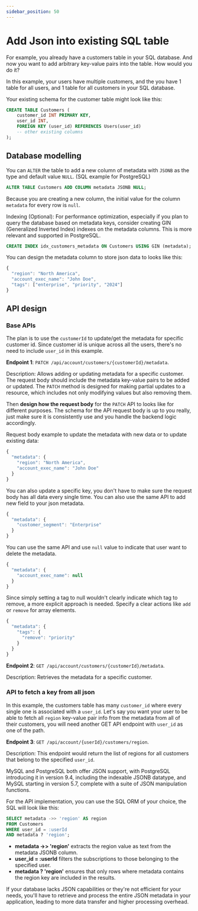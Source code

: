 ```yaml
---
sidebar_position: 50
---
```


# Add Json into existing SQL table

For example, you already have a customers table in your SQL database. And now you want to add arbitrary key-value pairs into the table. How would you do it?

In this example, your users have multiple customers, and the you have 1 table for all users, and 1 table for all customers in your SQL database.

Your existing schema for the customer table might look like this:

```sql
CREATE TABLE Customers (
    customer_id INT PRIMARY KEY,
    user_id INT,
    FOREIGN KEY (user_id) REFERENCES Users(user_id)
    -- other existing columns
);
```

## Database modelling

You can `ALTER` the table to add a new column of metadata with `JSONB` as the type and default value `NULL`. (SQL example for PostgreSQL)

```SQL
ALTER TABLE Customers ADD COLUMN metadata JSONB NULL;
```

Because you are creating a new column, the initial value for the column `metadata` for every row is `null`.

Indexing (Optional): For performance optimization, especially if you plan to query the database based on metadata keys, consider creating GIN (Generalized Inverted Index) indexes on the metadata columns. This is more relevant and supported in PostgreSQL.

```sql
CREATE INDEX idx_customers_metadata ON Customers USING GIN (metadata);
```

You can design the metadata column to store json data to looks like this:

```js
{
  "region": "North America",
  "account_exec_name": "John Doe",
  "tags": ["enterprise", "priority", "2024"]
}
```

## API design

### Base APIs

The plan is to use the `customerId` to update/get the metadata for specific customer id. Since customer id is unique across all the users, there's no need to include `user_id` in this example.

**Endpoint 1**: `PATCH /api/account/customers/{customerId}/metadata`.

Description: Allows adding or updating metadata for a specific customer. The request body should include the metadata key-value pairs to be added or updated. The `PATCH` method is designed for making partial updates to a resource, which includes not only modifying values but also removing them.

Then **design how the request body** for the `PATCH` API to looks like for different purposes. The schema for the API request body is up to you really, just make sure it is consistently use and you handle the backend logic accordingly.

Request body example to update the metadata with new data or to update existing data:

```js
{
  "metadata": {
    "region": "North America",
    "account_exec_name": "John Doe"
  }
}
```

You can also update a specific key, you don't have to make sure the request body has all data every single time. You can also use the same API to add new field to your json metadata.

```js
{
  "metadata": {
    "customer_segment": "Enterprise"
  }
}
```

You can use the same API and use `null` value to indicate that user want to delete the metadata.

```js
{
  "metadata": {
    "account_exec_name": null
  }
}
```

Since simply setting a tag to null wouldn't clearly indicate which tag to remove, a more explicit approach is needed. Specify a clear actions like `add` or `remove` for array elements.

```js
{
  "metadata": {
    "tags": {
      "remove": "priority"
    }
  }
}
```

**Endpoint 2**: `GET /api/account/customers/{customerId}/metadata`.

Description: Retrieves the metadata for a specific customer.

### API to fetch a key from all json

In this example, the customers table has many `customer_id` where every single one is associated with a `user_id`. Let's say you want your user to be able to fetch all `region` key-value pair info from the metadata from all of their customers, you will need another GET API endpoint with `user_id` as one of the path.

**Endpoint 3**: `GET /api/account/{userId}/customers/region`.

Description: This endpoint would return the list of regions for all customers that belong to the specified `user_id`.

MySQL and PostgreSQL both offer JSON support, with PostgreSQL introducing it in version 9.4, including the indexable JSONB datatype, and MySQL starting in version 5.7, complete with a suite of JSON manipulation functions.

For the API implementation, you can use the SQL ORM of your choice, the SQL will look like this:

```sql
SELECT metadata ->> 'region' AS region
FROM Customers
WHERE user_id = :userId
AND metadata ? 'region';
```

- **metadata ->> 'region'** extracts the region value as text from the metadata JSONB column.
- **user_id = :userId** filters the subscriptions to those belonging to the specified user.
- **metadata ? 'region'** ensures that only rows where metadata contains the region key are included in the results.

If your database lacks JSON capabilities or they're not efficient for your needs, you'll have to retrieve and process the entire JSON metadata in your application, leading to more data transfer and higher processing overhead.
